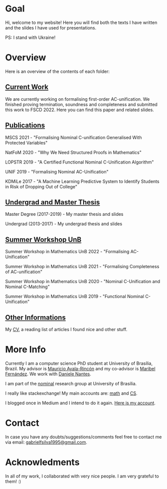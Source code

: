 # Goal
Hi, welcome to my website! Here you will find both the texts I have written and the slides I have used for presentations.  

PS: I stand with Ukraine!

# Overview
Here is an overview of the contents of each folder: 

## [Current Work](https://github.com/gabriel951/my_work/tree/master/current_work)
We are currently working on formalising first-order AC-unification. We finished proving termination, soundness and completeness and submitted this work to FSCD 2022. Here you can find this paper and related slides.  

## [Publications](https://github.com/gabriel951/my_work/tree/master/publications)
MSCS 2021 - "Formalising Nominal C-unification Generalised With Protected Variables"

NatFoM 2020 - "Why We Need Structured Proofs in Mathematics"

LOPSTR 2019 - "A Certified Functional Nominal C-Unification Algorithm"

UNIF 2019 - "Formalising Nominal AC-Unification"

KDMiLe 2017 - "A Machine Learning Predictive System to Identify Students in Risk of
          Dropping Out of College" <br>

## [Undergrad and Master Thesis](https://github.com/gabriel951/my_work/tree/master/undergrad%2Bmaster)
Master Degree (2017-2019) - My master thesis and slides

Undergrad (2013-2017) - My undergrad thesis and slides <br>

## [Summer Workshop UnB](https://github.com/gabriel951/my_work/tree/master/summer_workshop_math_unb)
Summer Workshop in Mathematics UnB 2022 - "Formalising AC-Unification"  

Summer Workshop in Mathematics UnB 2021 - "Formalising Completeness of AC-unification"

Summer Workshop in Mathematics UnB 2020 - "Nominal C-Unification and Nominal C-Matching"

Summer Workshop in Mathematics UnB 2019 - "Functional Nominal C-Unification"

## [Other Informations](https://github.com/gabriel951/my_work/tree/master/others)
My [CV](https://github.com/gabriel951/my_work/blob/master/others/cv.pdf), a reading list of articles I found nice and other stuff.  

# More Info
Currently I am a computer science PhD student at University of Brasília, Brazil. My
advisor is [Mauricio Ayala-Rincón](https://www.mat.unb.br/ayala/) and my co-advisor 
is [Maribel Fernández](https://www.kcl.ac.uk/people/maribel-fernandez). We
work with [Daniele Nantes](https://www.mat.unb.br/~dnantes/). 

I am part of the [nominal](http://nominal.cic.unb.br/) research group at University of Brasília. 

I really like stackexchange! My main accounts are: [math](https://math.stackexchange.com/users/719242/gabriel-f-silva) and [CS](https://cs.stackexchange.com/users/118752/gabriel-f-silva).  

I blogged once in Medium and I intend to do it again. [Here is my account](https://medium.com/@gabrielferreirasilva). 

# Contact
In case you have any doubts/suggestions/comments feel free to contact me via email:
gabrielfsilva1995@gmail.com.

# Acknowledments
In all of my work, I collaborated with very nice people. I am very grateful to them! :)
